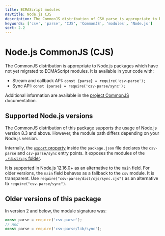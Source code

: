 ```yaml
---
title: ECMAScript modules
navtitle: Node.js CJS
description: The CommonJS distribution of CSV parse is appropriate to Node.js packages which have not yet migrated to ECMAScript modules.
keywords: ['csv', 'parse', 'CJS', 'CommonJS', 'modules', 'Node.js']
sort: 2.2
---
```


# Node.js CommonJS (CJS)

The CommonJS distribution is appropriate to Node.js packages which have not yet migrated to ECMAScript modules. It is available in your code with:

* Stream and callback API: `const {parse} = require('csv-parse');`
* Sync API: `const {parse} = require('csv-parse/sync');`

Additional information are available in the [project CommonJS](/project/distributions/nodejs_cjs/) documentation.

## Supported Node.js versions

The CommonJS distribution of this package supports the usage of Node.js version 8.3 and above. However, the module path differs depending on your Node.js version.

Internally, the [`export` property](https://nodejs.org/api/packages.html#packages_exports) inside the `package.json` file declares the `csv-parse` and `csv-parse/sync` entry points. It exposes the modules of the [`./dist/cjs` folder](https://github.com/adaltas/node-csv/tree/master/packages/csv-parse/lib).

It is supported in Node.js 12.16.0+ as an alternative to the `main` field. For older versions, the `main` field behaves as a fallback to the `csv` module. It is transparent. Use `require("csv-parse/dist/cjs/sync.cjs")` as an alternative to `require("csv-parse/sync")`.

## Older versions of this package

In version 2 and below, the module signature was:

```js
const parse = require('csv-parse');
// And
const parse = require('csv-parse/lib/sync');
```
